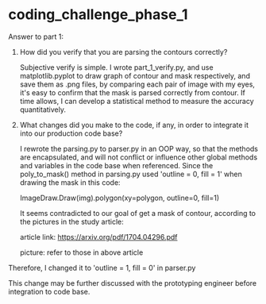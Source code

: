 # coding_challenge_phase_1

Answer to part 1:

1. How did you verify that you are parsing the contours correctly?
	
    Subjective verify is simple. I wrote part_1_verify.py, and use matplotlib.pyplot to draw graph of contour and mask respectively, and save them as .png files, by comparing each pair of image with my eyes, it's easy to confirm that the mask is parsed correctly from contour.
    If time allows, I can develop a statistical method to measure the accuracy quantitatively.
    
2. What changes did you make to the code, if any, in order to integrate it into our production code base? 
	
    I rewrote the parsing.py to parser.py in an OOP way, so that the methods are encapsulated, and will not conflict or influence other global methods and variables in the code base when referenced.
    Since the poly_to_mask() method in parsing.py used 'outline = 0, fill = 1' when drawing the mask in this code:
    
      ImageDraw.Draw(img).polygon(xy=polygon, outline=0, fill=1)
      
    It seems contradicted to our goal of get a mask of contour, according to the pictures in the study article:
    
      article link: https://arxiv.org/pdf/1704.04296.pdf
      
      picture: refer to those in above article
      
		
Therefore, I changed it to 'outline = 1, fill = 0' in parser.py
		
This change may be further discussed with the prototyping engineer before integration to code base.
		

